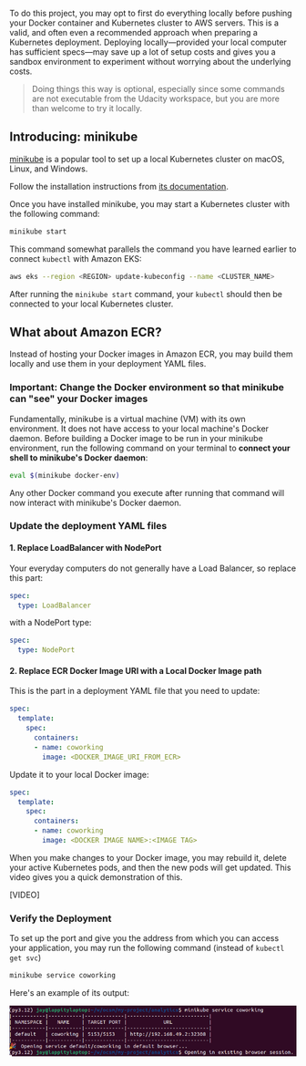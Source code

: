 To do this project, you may opt to first do everything locally before pushing your Docker container and Kubernetes cluster to AWS servers. This is a valid, and often even a recommended approach when preparing a Kubernetes deployment. Deploying locally—provided your local computer has sufficient specs—may save up a lot of setup costs and gives you a sandbox environment to experiment without worrying about the underlying costs.

> Doing things this way is optional, especially since some commands are not executable from the Udacity workspace, but you are more than welcome to try it locally.

## Introducing: minikube

[minikube](https://minikube.sigs.k8s.io/docs/) is a popular tool to set up a local Kubernetes cluster on macOS, Linux, and Windows.

Follow the installation instructions from [its documentation](https://minikube.sigs.k8s.io/docs/start/).

Once you have installed minikube, you may start a Kubernetes cluster with the following command:

```bash
minikube start
```

This command somewhat parallels the command you have learned earlier to connect `kubectl` with Amazon EKS:

```bash
aws eks --region <REGION> update-kubeconfig --name <CLUSTER_NAME>
```

After running the `minikube start` command, your `kubectl` should then be connected to your local Kubernetes cluster.

## What about Amazon ECR?

Instead of hosting your Docker images in Amazon ECR, you may build them locally and use them in your deployment YAML files.

### Important: Change the Docker environment so that minikube can "see" your Docker images

Fundamentally, minikube is a virtual machine (VM) with its own environment. It does not have access to your local machine's Docker daemon. Before building a Docker image to be run in your minikube environment, run the following command on your terminal to **connect your shell to minikube's Docker daemon**:

```bash
eval $(minikube docker-env)
```

Any other Docker command you execute after running that command will now interact with minikube's Docker daemon.

### Update the deployment YAML files

#### 1. Replace LoadBalancer with NodePort

Your everyday computers do not generally have a Load Balancer, so replace this part:

```yaml
spec:
  type: LoadBalancer
```

with a NodePort type:

```yaml
spec:
  type: NodePort
```

#### 2. Replace ECR Docker Image URI with a Local Docker Image path

This is the part in a deployment YAML file that you need to update:

```yaml
spec:
  template:
    spec:
      containers:
      - name: coworking
        image: <DOCKER_IMAGE_URI_FROM_ECR>
```


Update it to your local Docker image:

```yaml
spec:
  template:
    spec:
      containers:
      - name: coworking
        image: <DOCKER IMAGE NAME>:<IMAGE TAG>
```

When you make changes to your Docker image, you may rebuild it, delete your active Kubernetes pods, and then the new pods will get updated. This video gives you a quick demonstration of this.

[VIDEO]

### Verify the Deployment

To set up the port and give you the address from which you can access your application, you may run the following command (instead of `kubectl get svc`)

```bash
minikube service coworking
```

Here's an example of its output:

![A sample output of `minikube service coworking`](minikube-service.png)

